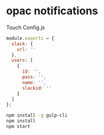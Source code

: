 # opac notifications

Touch Config.js
```javascript
module.exports = {
  slack: {
    url: ''
  },
  users: [
    {
      id: '',
      pass: '',
      name: '',
      slackid: ''
    }
  ]
};
```

```bash
npm install -g gulp-cli
npm install
npm start
```

